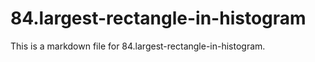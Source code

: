 # 84.largest-rectangle-in-histogram

This is a markdown file for 84.largest-rectangle-in-histogram.
